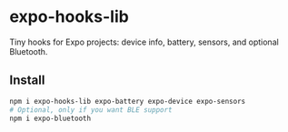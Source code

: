 # expo-hooks-lib

Tiny hooks for Expo projects: device info, battery, sensors, and optional Bluetooth.

## Install
```sh
npm i expo-hooks-lib expo-battery expo-device expo-sensors
# Optional, only if you want BLE support
npm i expo-bluetooth
```
